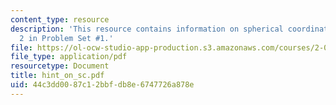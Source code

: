 ```yaml
---
content_type: resource
description: 'This resource contains information on spherical coordinates for Problem
  2 in Problem Set #1.'
file: https://ol-ocw-studio-app-production.s3.amazonaws.com/courses/2-003j-dynamics-and-control-i-spring-2007/44c3dd0087c12bbfdb8e6747726a878e_hint_on_sc.pdf
file_type: application/pdf
resourcetype: Document
title: hint_on_sc.pdf
uid: 44c3dd00-87c1-2bbf-db8e-6747726a878e
---
```

